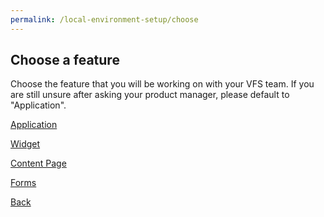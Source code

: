 ```yaml
---
permalink: /local-environment-setup/choose
---
```


## Choose a feature

Choose the feature that you will be working on with your VFS team. If you are still unsure after asking your product manager, please default to "Application".

[Application]()

[Widget](../widgets/introduction/1_START.md)

[Content Page]()

[Forms]()

[Back](./3_TUTORIAL_CHOICE.md)
